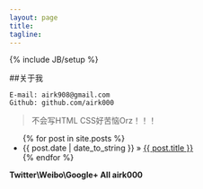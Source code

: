 ```yaml
---
layout: page
title:
tagline:
---
```

{% include JB/setup %}

##关于我

    E-mail: airk908@gmail.com
    Github: github.com/airk000

>不会写HTML CSS好苦恼Orz！！！


<ul class="posts">
  {% for post in site.posts %}
    <li><span>{{ post.date | date_to_string }}</span> &raquo; <a href="{{ BASE_PATH }}{{ post.url }}">{{ post.title }}</a></li>
  {% endfor %}
</ul>

**Twitter\Weibo\Google+ All airk000**
